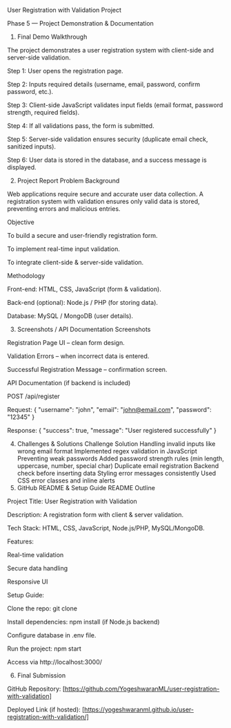 User Registration with Validation Project

Phase 5 — Project Demonstration & Documentation

1. Final Demo Walkthrough

The project demonstrates a user registration system with client-side and server-side validation.

Step 1: User opens the registration page.

Step 2: Inputs required details (username, email, password, confirm password, etc.).

Step 3: Client-side JavaScript validates input fields (email format, password strength, required fields).

Step 4: If all validations pass, the form is submitted.

Step 5: Server-side validation ensures security (duplicate email check, sanitized inputs).

Step 6: User data is stored in the database, and a success message is displayed.

2. Project Report
Problem Background

Web applications require secure and accurate user data collection. A registration system with validation ensures only valid data is stored, preventing errors and malicious entries.

Objective

To build a secure and user-friendly registration form.

To implement real-time input validation.

To integrate client-side & server-side validation.

Methodology

Front-end: HTML, CSS, JavaScript (form & validation).

Back-end (optional): Node.js / PHP (for storing data).

Database: MySQL / MongoDB (user details).

3. Screenshots / API Documentation
Screenshots

Registration Page UI – clean form design.

Validation Errors – when incorrect data is entered.

Successful Registration Message – confirmation screen.

API Documentation (if backend is included)

POST /api/register

Request: { "username": "john", "email": "john@email.com", "password": "12345" }

Response: { "success": true, "message": "User registered successfully" }

4. Challenges & Solutions
Challenge	Solution
Handling invalid inputs like wrong email format	Implemented regex validation in JavaScript
Preventing weak passwords	Added password strength rules (min length, uppercase, number, special char)
Duplicate email registration	Backend check before inserting data
Styling error messages consistently	Used CSS error classes and inline alerts
5. GitHub README & Setup Guide
README Outline

Project Title: User Registration with Validation

Description: A registration form with client & server validation.

Tech Stack: HTML, CSS, JavaScript, Node.js/PHP, MySQL/MongoDB.

Features:

Real-time validation

Secure data handling

Responsive UI

Setup Guide:

Clone the repo: git clone <repo-link>

Install dependencies: npm install (if Node.js backend)

Configure database in .env file.

Run the project: npm start

Access via http://localhost:3000/

6. Final Submission

GitHub Repository: [https://github.com/YogeshwaranML/user-registration-with-validation]

Deployed Link (if hosted): [https://yogeshwaranml.github.io/user-registration-with-validation/]
